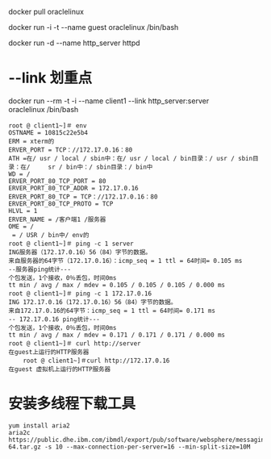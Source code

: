 docker pull oraclelinux

docker run -i -t --name guest oraclelinux /bin/bash

docker run -d --name http_server httpd

# --link 划重点
docker run --rm -t -i --name client1 --link http_server:server\
oraclelinux /bin/bash


    root @ client1~]＃ env
    OSTNAME = 10815c22e5b4
    ERM = xterm的
    ERVER_PORT = TCP：//172.17.0.16：80
    ATH =在/ usr / local / sbin中：在/ usr / local / bin目录：/ usr / sbin目录：在/     sr / bin中：/ sbin目录：/ bin中
    WD = /
    ERVER_PORT_80_TCP_PORT = 80
    ERVER_PORT_80_TCP_ADDR = 172.17.0.16
    ERVER_PORT_80_TCP = TCP：//172.17.0.16：80
    ERVER_PORT_80_TCP_PROTO = TCP
    HLVL = 1
    ERVER_NAME = /客户端1 /服务器
    OME = /
     = / USR / bin中/ env的
    root @ client1~]＃ ping -c 1 server
    ING服务器（172.17.0.16）56（84）字节的数据。
    来自服务器的64字节（172.17.0.16）：icmp_seq = 1 ttl = 64时间= 0.105 ms
    --服务器ping统计---
    个包发送，1个接收，0％丢包，时间0ms
    tt min / avg / max / mdev = 0.105 / 0.105 / 0.105 / 0.000 ms
    root @ client1~]＃ ping -c 1 172.17.0.16
    ING 172.17.0.16（172.17.0.16）56（84）字节的数据。
    来自172.17.0.16的64字节：icmp_seq = 1 ttl = 64时间= 0.171 ms
    -- 172.17.0.16 ping统计---
    个包发送，1个接收，0％丢包，时间0ms
    tt min / avg / max / mdev = 0.171 / 0.171 / 0.171 / 0.000 ms
    root @ client1~]＃ curl http://server
    在guest上运行的HTTP服务器
        root @ client1~]＃curl http://172.17.0.16
    在guest 虚拟机上运行的HTTP服务器


# 安装多线程下载工具
    yum install aria2
    aria2c https://public.dhe.ibm.com/ibmdl/export/pub/software/websphere/messaging/mqadv/mqadv_dev911_ubuntu_x86-64.tar.gz -s 10 --max-connection-per-server=16 --min-split-size=10M